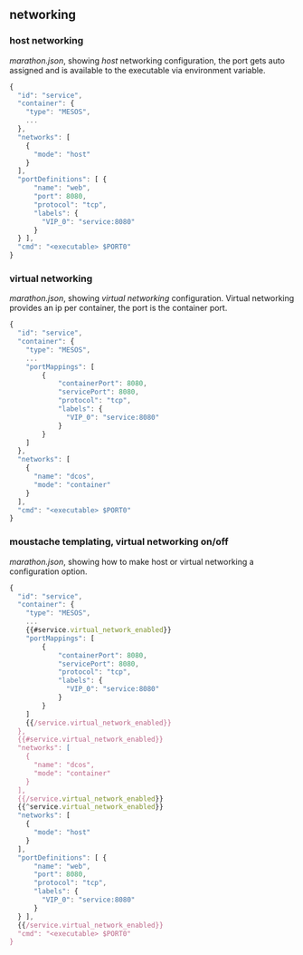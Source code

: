 ## networking


### host networking

*marathon.json*, showing *host* networking configuration, the port gets auto assigned and is available to the executable via environment variable.
```js
{
  "id": "service",
  "container": {
    "type": "MESOS",
    ...
  },
  "networks": [
    {
      "mode": "host"
    }
  ],
  "portDefinitions": [ {
      "name": "web",
      "port": 8080,
      "protocol": "tcp",
      "labels": {
        "VIP_0": "service:8080"
      }
  } ],
  "cmd": "<executable> $PORT0"
}

```

### virtual networking

*marathon.json*, showing *virtual networking* configuration. Virtual networking provides an ip per container, the port is the container port.
```js
{
  "id": "service",
  "container": {
    "type": "MESOS",
    ...
    "portMappings": [
        {
            "containerPort": 8080,
            "servicePort": 8080,
            "protocol": "tcp",
            "labels": {
              "VIP_0": "service:8080"
            }
        }
    ]
  },
  "networks": [
    {
      "name": "dcos",
      "mode": "container"
    }
  ],
  "cmd": "<executable> $PORT0"
}

```

### moustache templating, virtual networking on/off

*marathon.json*, showing how to make host or virtual networking a configuration option.
```js
{
  "id": "service",
  "container": {
    "type": "MESOS",
    ...
    {{#service.virtual_network_enabled}}
    "portMappings": [
        {
            "containerPort": 8080,
            "servicePort": 8080,
            "protocol": "tcp",
            "labels": {
              "VIP_0": "service:8080"
            }
        }
    ]
    {{/service.virtual_network_enabled}}
  },
  {{#service.virtual_network_enabled}}
  "networks": [
    {
      "name": "dcos",
      "mode": "container"
    }
  ],
  {{/service.virtual_network_enabled}}
  {{^service.virtual_network_enabled}}
  "networks": [
    {
      "mode": "host"
    }
  ],
  "portDefinitions": [ {
      "name": "web",
      "port": 8080,
      "protocol": "tcp",
      "labels": {
        "VIP_0": "service:8080"
      }
  } ],
  {{/service.virtual_network_enabled}}
  "cmd": "<executable> $PORT0"
}

```

